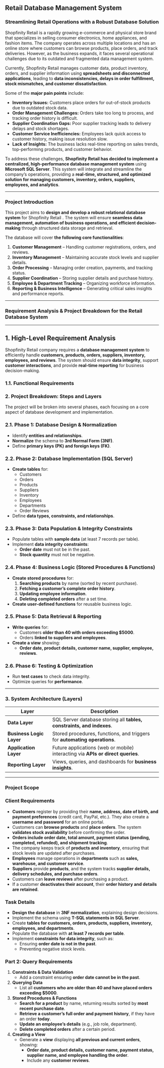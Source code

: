 ## **Retail Database Management System**  

### **Streamlining Retail Operations with a Robust Database Solution**  

Shopfinity Retail  is a rapidly growing e-commerce and physical store brand that specializes in selling consumer electronics, home appliances, and fashion items. The company operates across multiple locations and has an online store where customers can browse products, place orders, and track deliveries. However, as the business expands, it faces several operational challenges due to its outdated and fragmented data management system.

Currently, Shopfinity Retail  manages customer data, product inventory, orders, and supplier information using **spreadsheets and disconnected applications**, leading to **data inconsistencies, delays in order fulfillment, stock mismatches, and customer dissatisfaction**.  

Some of the **major pain points** include:  
- **Inventory Issues:** Customers place orders for out-of-stock products due to outdated stock data.  
- **Order Management Challenges:** Orders take too long to process, and tracking order history is difficult.  
- **Supplier Coordination Gaps:** Poor supplier tracking leads to delivery delays and stock shortages.  
- **Customer Service Inefficiencies:** Employees lack quick access to customer history, making issue resolution slow.  
- **Lack of Insights:** The business lacks real-time reporting on sales trends, top-performing products, and customer behavior.  

To address these challenges, **Shopfinity Retail has decided to implement a centralized, high-performance database management system** using **Microsoft SQL Server**. This system will integrate and streamline the company’s operations, providing a **real-time, structured, and optimized solution for managing customers, inventory, orders, suppliers, employees, and analytics**.  

---

### **Project Introduction**  

This project aims to **design and develop a robust relational database system** for Shopfinity Retail . The system will ensure **seamless data management, automation of business operations, and efficient decision-making** through structured data storage and retrieval.  

The database will cover **the following core functionalities**:  
1. **Customer Management** – Handling customer registrations, orders, and reviews.  
2. **Inventory Management** – Maintaining accurate stock levels and supplier details.  
3. **Order Processing** – Managing order creation, payments, and tracking status.  
4. **Supplier Coordination** – Storing supplier details and purchase history.  
5. **Employee & Department Tracking** – Organizing workforce information.  
6. **Reporting & Business Intelligence** – Generating critical sales insights and performance reports.  

---

### **Requirement Analysis & Project Breakdown for the Retail Database System**

---

## **1. High-Level Requirement Analysis**
Shopfinity Retail company requires a **database management system** to efficiently handle **customers, products, orders, suppliers, inventory, employees, and reviews**. The system should ensure **data integrity**, support **customer interactions**, and provide **real-time reporting** for business decision-making.

### **1.1. Functional Requirements**
### **2. Project Breakdown: Steps and Layers**
The project will be broken into several phases, each focusing on a core aspect of database development and implementation.

### **2.1. Phase 1: Database Design & Normalization**
- Identify **entities and relationships**.
- **Normalize** the schema to **3rd Normal Form (3NF)**.
- Define **primary keys (PK) and foreign keys (FK)**.

### **2.2. Phase 2: Database Implementation (SQL Server)**
- **Create tables** for:
  - Customers
  - Orders
  - Products
  - Suppliers
  - Inventory
  - Employees
  - Departments
  - Order Reviews
- Define **data types, constraints, and relationships**.

### **2.3. Phase 3: Data Population & Integrity Constraints**
- Populate tables with **sample data** (at least 7 records per table).
- Implement **data integrity constraints**:
  - **Order date** must not be in the past.
  - **Stock quantity** must not be negative.

### **2.4. Phase 4: Business Logic (Stored Procedures & Functions)**
- **Create stored procedures** for:
  1. **Searching products** by name (sorted by recent purchase).
  2. **Fetching a customer’s complete order history**.
  3. **Updating employee information**.
  4. **Deleting completed orders** after a set time.
- **Create user-defined functions** for reusable business logic.

### **2.5. Phase 5: Data Retrieval & Reporting**
- **Write queries** for:
  - Customers **older than 40 with orders exceeding $5000**.
  - Orders **linked to suppliers and employees**.
- **Create a view** showing:
  - **Order date, product details, customer name, supplier, employee, reviews**.

### **2.6. Phase 6: Testing & Optimization**
- Run **test cases** to check data integrity.
- Optimize queries for **performance**.

---

### **3. System Architecture (Layers)**
| **Layer**       | **Description** |
|-----------------|----------------|
| **Data Layer**  | SQL Server database storing all **tables, constraints, and indexes**. |
| **Business Logic Layer** | Stored procedures, functions, and triggers for **automating operations**. |
| **Application Layer** | Future applications (web or mobile) interacting via **APIs or direct queries**. |
| **Reporting Layer** | Views, queries, and dashboards for **business insights**. |

---


### **Project Scope**

### **Client Requirements**
- **Customers** register by providing their **name, address, date of birth, and payment preferences** (credit card, PayPal, etc.). They also create a **username and password** for an online portal.
- Customers can **browse products** and **place orders**. The system **validates stock availability** before confirming the order.
- **Orders include order date, total amount, payment status (pending, completed, refunded), and shipment tracking**.
- The company keeps track of **products and inventory**, ensuring that stock levels are updated after purchases.
- **Employees** manage operations in **departments** such as **sales, warehouse, and customer service**.
- **Suppliers** provide **products**, and the system tracks **supplier details, delivery schedules, and purchase orders**.
- Customers can **leave reviews** after purchasing a product.
- If a customer **deactivates their account**, their **order history and details are retained**.

### **Task Details**
- **Design the database** in **3NF normalization**, explaining design decisions.
- Implement the schema using **T-SQL statements in SQL Server**.
- Create **tables for customers, orders, products, suppliers, inventory, employees, and departments**.
- Populate the database with **at least 7 records per table**.
- Implement **constraints for data integrity**, such as:
  - Ensuring **order date is not in the past**.
  - Preventing negative stock levels.
  
### **Part 2: Query Requirements**
1. **Constraints & Data Validation**
   - Add a constraint ensuring **order date cannot be in the past**.
2. **Querying Data**
   - List all **customers who are older than 40 and have placed orders exceeding $5000**.
3. **Stored Procedures & Functions**
   - **Search for a product** by name, returning results sorted by **most recent purchase date**.
   - **Retrieve a customer’s full order and payment history**, if they have an order **today**.
   - **Update an employee’s details** (e.g., job role, department).
   - **Delete completed orders** after a certain period.
4. **Creating a View**
   - Generate a **view** displaying **all previous and current orders**, showing:
     - **Order date, product details, customer name, payment status, supplier name, and employee handling the order**.
     - Include any **customer reviews**.
